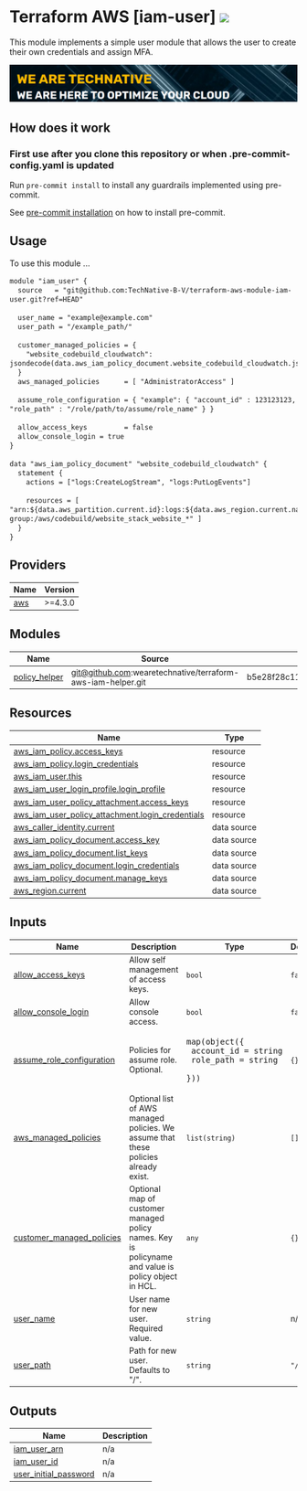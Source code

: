# Terraform AWS [iam-user] ![](https://img.shields.io/github/actions/workflow/status/wearetechnative/terraform-aws-iam-user/tflint.yaml?style=plastic)

This module implements a simple user module that allows the user to create their own credentials and assign MFA.

[![](we-are-technative.png)](https://www.technative.nl)

## How does it work

### First use after you clone this repository or when .pre-commit-config.yaml is updated

Run `pre-commit install` to install any guardrails implemented using pre-commit.

See [pre-commit installation](https://pre-commit.com/#install) on how to install pre-commit.

## Usage

To use this module ...

```hcl
module "iam_user" {
  source   = "git@github.com:TechNative-B-V/terraform-aws-module-iam-user.git?ref=HEAD"

  user_name = "example@example.com"
  user_path = "/example_path/"

  customer_managed_policies = {
    "website_codebuild_cloudwatch": jsondecode(data.aws_iam_policy_document.website_codebuild_cloudwatch.json)
  }
  aws_managed_policies      = [ "AdministratorAccess" ]

  assume_role_configuration = { "example": { "account_id" : 123123123, "role_path" : "/role/path/to/assume/role_name" } }

  allow_access_keys         = false
  allow_console_login = true
}

data "aws_iam_policy_document" "website_codebuild_cloudwatch" {
  statement {
    actions = ["logs:CreateLogStream", "logs:PutLogEvents"]

    resources = [ "arn:${data.aws_partition.current.id}:logs:${data.aws_region.current.name}:${data.aws_caller_identity.current.account_id}:log-group:/aws/codebuild/website_stack_website_*" ]
  }
}
```

<!-- BEGIN_TF_DOCS -->
## Providers

| Name | Version |
|------|---------|
| <a name="provider_aws"></a> [aws](#provider\_aws) | >=4.3.0 |

## Modules

| Name | Source | Version |
|------|--------|---------|
| <a name="module_policy_helper"></a> [policy\_helper](#module\_policy\_helper) | git@github.com:wearetechnative/terraform-aws-iam-helper.git | b5e28f28c11fd0f5733f0a0c8ad212bed4b99ff6 |

## Resources

| Name | Type |
|------|------|
| [aws_iam_policy.access_keys](https://registry.terraform.io/providers/hashicorp/aws/latest/docs/resources/iam_policy) | resource |
| [aws_iam_policy.login_credentials](https://registry.terraform.io/providers/hashicorp/aws/latest/docs/resources/iam_policy) | resource |
| [aws_iam_user.this](https://registry.terraform.io/providers/hashicorp/aws/latest/docs/resources/iam_user) | resource |
| [aws_iam_user_login_profile.login_profile](https://registry.terraform.io/providers/hashicorp/aws/latest/docs/resources/iam_user_login_profile) | resource |
| [aws_iam_user_policy_attachment.access_keys](https://registry.terraform.io/providers/hashicorp/aws/latest/docs/resources/iam_user_policy_attachment) | resource |
| [aws_iam_user_policy_attachment.login_credentials](https://registry.terraform.io/providers/hashicorp/aws/latest/docs/resources/iam_user_policy_attachment) | resource |
| [aws_caller_identity.current](https://registry.terraform.io/providers/hashicorp/aws/latest/docs/data-sources/caller_identity) | data source |
| [aws_iam_policy_document.access_key](https://registry.terraform.io/providers/hashicorp/aws/latest/docs/data-sources/iam_policy_document) | data source |
| [aws_iam_policy_document.list_keys](https://registry.terraform.io/providers/hashicorp/aws/latest/docs/data-sources/iam_policy_document) | data source |
| [aws_iam_policy_document.login_credentials](https://registry.terraform.io/providers/hashicorp/aws/latest/docs/data-sources/iam_policy_document) | data source |
| [aws_iam_policy_document.manage_keys](https://registry.terraform.io/providers/hashicorp/aws/latest/docs/data-sources/iam_policy_document) | data source |
| [aws_region.current](https://registry.terraform.io/providers/hashicorp/aws/latest/docs/data-sources/region) | data source |

## Inputs

| Name | Description | Type | Default | Required |
|------|-------------|------|---------|:--------:|
| <a name="input_allow_access_keys"></a> [allow\_access\_keys](#input\_allow\_access\_keys) | Allow self management of access keys. | `bool` | `false` | no |
| <a name="input_allow_console_login"></a> [allow\_console\_login](#input\_allow\_console\_login) | Allow console access. | `bool` | `false` | no |
| <a name="input_assume_role_configuration"></a> [assume\_role\_configuration](#input\_assume\_role\_configuration) | Policies for assume role. Optional. | <pre>map(object({<br>    account_id = string<br>    role_path  = string<br>  }))</pre> | `{}` | no |
| <a name="input_aws_managed_policies"></a> [aws\_managed\_policies](#input\_aws\_managed\_policies) | Optional list of AWS managed policies. We assume that these policies already exist. | `list(string)` | `[]` | no |
| <a name="input_customer_managed_policies"></a> [customer\_managed\_policies](#input\_customer\_managed\_policies) | Optional map of customer managed policy names. Key is policyname and value is policy object in HCL. | `any` | `{}` | no |
| <a name="input_user_name"></a> [user\_name](#input\_user\_name) | User name for new user. Required value. | `string` | n/a | yes |
| <a name="input_user_path"></a> [user\_path](#input\_user\_path) | Path for new user. Defaults to "/". | `string` | `"/"` | no |

## Outputs

| Name | Description |
|------|-------------|
| <a name="output_iam_user_arn"></a> [iam\_user\_arn](#output\_iam\_user\_arn) | n/a |
| <a name="output_iam_user_id"></a> [iam\_user\_id](#output\_iam\_user\_id) | n/a |
| <a name="output_user_initial_password"></a> [user\_initial\_password](#output\_user\_initial\_password) | n/a |
<!-- END_TF_DOCS -->
